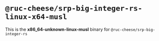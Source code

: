 # `@ruc-cheese/srp-big-integer-rs-linux-x64-musl`

This is the **x86_64-unknown-linux-musl** binary for `@ruc-cheese/srp-big-integer-rs`
